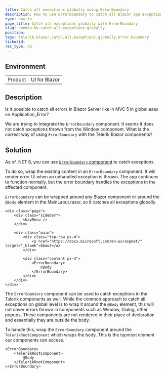```yaml
---
title: Catch all exceptions globally using ErrorBoundary
description: How to use ErrorBoundary to catch all Blazor app exceptions globally?
type: how-to
page_title: Catch all exceptions globally with ErrorBoundary
slug: common-kb-catch-all-exceptions-globally
position: 
tags: telerik,blazor,catch,all,exceptions,globally,error,boundary
ticketid: 
res_type: kb
---
```


## Environment
<table>
	<tbody>
		<tr>
			<td>Product</td>
			<td>UI for Blazor</td>
		</tr>
	</tbody>
</table>


## Description

Is it possible to catch all errors in Blazor Server like in MVC 5 in global.asax on Application_Error?

We are trying to integrate the `ErrorBoundary` component. It seems it does not catch exceptions thrown from the Window component. What is the correct way of using `ErrorBoundary` with the Telerik Blazor components?

## Solution

As of .NET 6, you can use [`ErrorBoundary` component](https://docs.microsoft.com/en-us/aspnet/core/blazor/fundamentals/handle-errors?view=aspnetcore-6.0#error-boundaries) to catch exceptions.

To do so, wrap the existing content in an `ErrorBoundary` component. It will render error UI when an unhandled exception is thrown. The app continues to function normally, but the error boundary handles the exceptions in the affected component.

`ErrorBoundary` can be wrapped around any Blazor component or around the `@Body` element in the MainLaout.razor, so it catches all exceptions globally.

````CSHTML
<div class="page">
    <div class="sidebar">
        <NavMenu />
    </div>

    <div class="main">
        <div class="top-row px-4">
            <a href="https://docs.microsoft.com/en-us/aspnet/" target="_blank">About</a>
        </div>

        <div class="content px-4">
            <ErrorBoundary>
                @Body
            </ErrorBoundary>
        </div>
    </div>
</div>
````

The `ErrorBoundary` component can be used to catch exceptions in the Telerik components as well. While the common approach to catch all exceptions on global level is to wrap it around the `@Body` element, this will not cover errors thrown in components such as Window, Dialog, other popups. These components are not rendered in their place of declaration and essentially they are outside the body.

To handle this, wrap the `ErrorBoundary` component around the `TelerikRootComponent` which wraps the body. This is the topmost element our components can access.

````CSHTML
<ErrorBoundary>
    <TelerikRootComponent>
        @Body
    </TelerikRootComponent>
</ErrorBoundary>
````